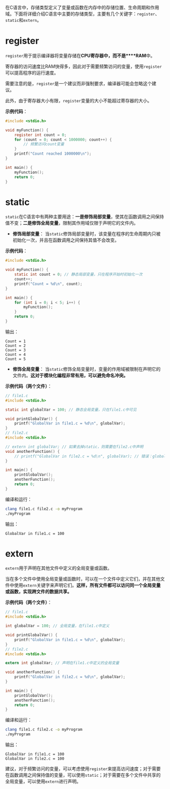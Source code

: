 在C语言中，存储类型定义了变量或函数在内存中的存储位置、生命周期和作用域。下面将详细介绍C语言中主要的存储类型，主要有几个关键字：`register`、`static`和`extern`。

# register

`register`用于提示编译器将变量存储在**CPU寄存器中，而不是****RAM**中。

寄存器的访问速度比RAM快得多，因此对于需要频繁访问的变量，使用`register`可以提高程序的运行速度。

需要注意的是，`register`是一个建议而非强制要求，编译器可能会忽略这个建议。

此外，由于寄存器大小有限，`register`变量的大小不能超过寄存器的大小。

**示例代码**：

```C
#include <stdio.h>

void myFunction() {
    register int count = 0;
    for (count = 0; count < 1000000; count++) {
        // 频繁访问count变量
    }
    printf("Count reached 1000000\n");
}

int main() {
    myFunction();
    return 0;
}
```

# static

`static`在C语言中有两种主要用途：**一是修饰局部变量**，使其在函数调用之间保持值不变；**二是修饰全局变量**，限制其作用域仅限于声明它的文件内。

- **修饰局部变量**： 当`static`修饰局部变量时，该变量在程序的生命周期内只被初始化一次，并且在函数调用之间保持其值不会改变。

**示例代码**：

```C
#include <stdio.h>

void myFunction() {
    static int count = 0; // 静态局部变量，只在程序开始时初始化一次
    count++;
    printf("Count = %d\n", count);
}

int main() {
    for (int i = 0; i < 5; i++) {
        myFunction();
    }
    return 0;
}
```

输出：

```Plain
Count = 1
Count = 2
Count = 3
Count = 4
Count = 5
```

- **修饰全局变量**： 当`static`修饰全局变量时，变量的作用域被限制在声明它的文件内。**这对于模块化编程非常有用，可以避免命名冲突。**

**示例代码（两个文件）**：

```C
// file1.c
#include <stdio.h>

static int globalVar = 100; // 静态全局变量，只在file1.c中可见

void printGlobalVar() {
    printf("GlobalVar in file1.c = %d\n", globalVar);
}
// file2.c
#include <stdio.h>

// extern int globalVar; // 如果去掉static，则需要在file2.c中声明
void anotherFunction() {
    // printf("GlobalVar in file2.c = %d\n", globalVar); // 错误：globalVar在file2.c中不可见
}

int main() {
    printGlobalVar();
    anotherFunction();
    return 0;
}
```

编译和运行：

```Bash
clang file1.c file2.c -o myProgram
./myProgram
```

输出：

```Plain
GlobalVar in file1.c = 100
```

# extern

`extern`用于声明在其他文件中定义的全局变量或函数。

当在多个文件中使用全局变量或函数时，可以在一个文件中定义它们，并在其他文件中使用`extern`关键字来声明它们。**这样，所有文件都可以访问同一个全局变量或函数，实现跨文件的数据共享。**

**示例代码（两个文件）**：

```C
// file1.c
#include <stdio.h>

int globalVar = 100; // 全局变量，在file1.c中定义

void printGlobalVar() {
    printf("GlobalVar in file1.c = %d\n", globalVar);
}
// file2.c
#include <stdio.h>

extern int globalVar; // 声明在file1.c中定义的全局变量

void anotherFunction() {
    printf("GlobalVar in file2.c = %d\n", globalVar);
}

int main() {
    printGlobalVar();
    anotherFunction();
    return 0;
}
```

编译和运行：

```Bash
clang file1.c file2.c -o myProgram
./myProgram
```

输出：

```Plain
GlobalVar in file1.c = 100
GlobalVar in file2.c = 100
```

建议，对于频繁访问的变量，可以考虑使用`register`来提高访问速度；对于需要在函数调用之间保持值的变量，可以使用`static`；对于需要在多个文件中共享的全局变量，可以使用`extern`进行声明。